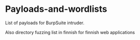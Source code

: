 # Payloads-and-wordlists
List of payloads for BurpSuite intruder.

Also directory fuzzing list in finnish for finnish web applications
